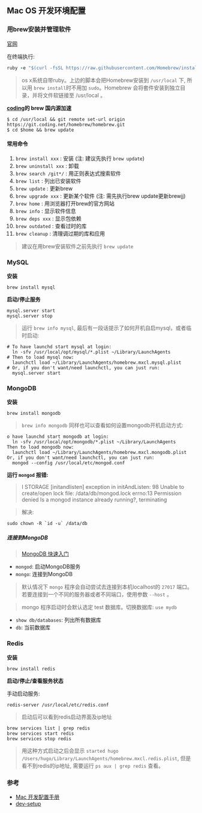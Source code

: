## Mac OS 开发环境配置

### 用brew安装并管理软件

[官网](http://brew.sh/index_zh-cn.html)  

在终端执行:  

```ruby
ruby -e "$(curl -fsSL https://raw.githubusercontent.com/Homebrew/install/master/install)"
```

> os x系统自带ruby。上边的脚本会把Homebrew安装到 `/usr/local` 下, 所以用 `brew install`时不用加 `sudo`。Homebrew 会将套件安装到独立目录，并将文件软链接至 /usr/local 。  

**[coding](https://coding.net/u/cocodingding/pp/84498)的 brew 国内源加速**  
```shell
$ cd /usr/local && git remote set-url origin https://git.coding.net/homebrew/homebrew.git
$ cd $home && brew update
```

#### 常用命令

1. `brew install xxx` : 安装 (注: 建议先执行 `brew update`)
1. `brew uninstall xxx` : 卸载
1. `brew search /git*/` : 用正则表达式搜索软件
1. `brew list` : 列出已安装软件
1. `brew update` : 更新brew
1. `brew upgrade xxx` : 更新某个软件 (注: 需先执行brew update更新brewjj)
1. `brew home` : 用浏览器打开brew的官方网站
1. `brew info` : 显示软件信息
1. `brew deps xxx` : 显示包依赖
1. `brew outdated` : 查看过时的库
1. `brew cleanup` : 清理调过期的库和应用

> 建议在用brew安装软件之前先执行 `brew update`  

### MySQL

**安装**  

`brew install mysql`

**启动/停止服务**

```shell
mysql.server start
mysql.server stop
```

> 运行 `brew info mysql`, 最后有一段话提示了如何开机自启mysql，或者临时启动:    

```shell
# To have launchd start mysql at login:
  ln -sfv /usr/local/opt/mysql/*.plist ~/Library/LaunchAgents
# Then to load mysql now:
  launchctl load ~/Library/LaunchAgents/homebrew.mxcl.mysql.plist
# Or, if you don't want/need launchctl, you can just run:
  mysql.server start
```

### MongoDB

**安装**  

`brew install mongodb`  

> `brew info mongodb` 同样也可以查看如何设置mongodb开机启动方式:

```shell
o have launchd start mongodb at login:
  ln -sfv /usr/local/opt/mongodb/*.plist ~/Library/LaunchAgents
Then to load mongodb now:
  launchctl load ~/Library/LaunchAgents/homebrew.mxcl.mongodb.plist
Or, if you don't want/need launchctl, you can just run:
  mongod --config /usr/local/etc/mongod.conf
```

**运行 `mongod` 报错:**  

> I STORAGE  [initandlisten] exception in initAndListen: 98 Unable to create/open lock file: /data/db/mongod.lock errno:13 Permission denied Is a mongod instance already running?, terminating  

> 解决:  
```shell
sudo chown -R `id -u` /data/db
```

##### 连接到MongoDB

> [MongoDB 快速入门](http://docs.mongoing.com/manual-zh/tutorial/getting-started.html)  

 - `mongod`: 启动MongoDB服务  
 - `mongo`: 连接到MongoDB 

> 默认情况下 `mongo` 程序会自动尝试去连接到本机localhost的 `27017` 端口。 若要连接到一个不同的服务器或者不同端口，使用参数 `--host` 。

> mongo 程序启动时会默认选定 test 数据库。切换数据库: `use mydb`  

- `show db/databases`: 列出所有数据库
- `db`: 当前数据库

### Redis

**安装**  

`brew install redis`  

**启动/停止/查看服务状态**  

手动启动服务:  

`redis-server /usr/local/etc/redis.conf`  
>  启动后可以看到redis启动界面及ip地址

```shell
brew services list | grep redis
brew services start redis
brew services stop redis
```

> 用这种方式启动之后会显示 `started hugo /Users/hugo/Library/LaunchAgents/homebrew.mxcl.redis.plist`, 但是看不到redis的ip地址, 需要运行 `ps aux | grep redis` 查看。


### 参考 

- [Mac 开发配置手册](https://aaaaaashu.gitbooks.io/mac-dev-setup/content/)
- [dev-setup](https://github.com/donnemartin/dev-setup)
